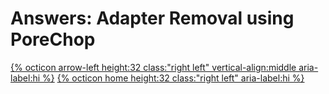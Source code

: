 # Answers: Adapter Removal using PoreChop 

[{% octicon arrow-left height:32 class:"right left" vertical-align:middle aria-label:hi %}](FTR_P.md) [{% octicon home height:32 class:"right left" aria-label:hi %}](index.md)
